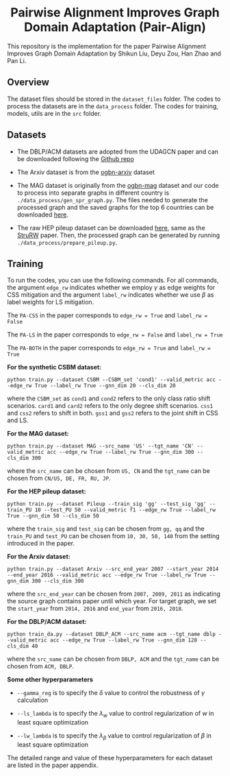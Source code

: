 <h1 align="center">Pairwise Alignment Improves Graph Domain Adaptation (Pair-Align)</h1>

This repository is the implementation for the paper Pairwise Alignment Improves Graph Domain Adaptation by Shikun Liu, Deyu Zou, Han Zhao and Pan Li.

## Overview ##
The dataset files should be stored in the `dataset_files` folder. The codes to process the datasets are in the `data_process` folder. The codes for training, models, utils are in the `src` folder.

## Datasets ##
- The DBLP/ACM datasets are adopted from the UDAGCN paper and can be downloaded following the [Github repo](https://github.com/GRAND-Lab/UDAGCN) 

- The Arxiv dataset is from the [ogbn-arxiv](https://ogb.stanford.edu/docs/nodeprop/) dataset

- The MAG dataset is originally from the [ogbn-mag](https://ogb.stanford.edu/docs/nodeprop/) dataset and our code to process into separate graphs in different country is `./data_process/gen_spr_graph.py`. The files needed to generate the processed graph and the saved graphs for the top 6 countries can be downloaded [here](https://zenodo.org/records/10681285).

- The raw HEP pileup dataset can be downloaded [here](https://zenodo.org/record/8015774), same as the [StruRW](https://github.com/Graph-COM/StruRW/tree/main?tab=readme-ov-file) paper. Then, the processed graph can be generated by running `./data_process/prepare_pileup.py`.


## Training ##
To run the codes, you can use the following commands. For all commands, the argument `edge_rw` indicates whether we employ $\gamma$ as edge weights for CSS mitigation and the argument `label_rw` indicates whether we use $\beta$ as label weights for LS mitigation. 

The `PA-CSS` in the paper corresponds to `edge_rw = True` and `label_rw = False`

The `PA-LS` in the paper corresponds to `edge_rw = False` and `label_rw = True`

The `PA-BOTH` in the paper corresponds to `edge_rw = True` and `label_rw = True`

**For the synthetic CSBM dataset:**
```
python train.py --dataset CSBM --CSBM_set 'cond1' --valid_metric acc --edge_rw True --label_rw True --gnn_dim 20 --cls_dim 20
```
where the `CSBM_set` as `cond1` and `cond2` refers to the only class ratio shift scenarios. `card1` and `card2` refers to the only degree shift scenarios. `css1` and `css2` refers to shift in both. `gss1` and `gss2` refers to the joint shift in CSS and LS. 

**For the MAG dataset:**
```
python train.py --dataset MAG --src_name 'US' --tgt_name 'CN' --valid_metric acc --edge_rw True --label_rw True --gnn_dim 300 --cls_dim 300
```
where the `src_name` can be chosen from `US, CN` and the `tgt_name` can be chosen from `CN/US, DE, FR, RU, JP`.

**For the HEP pileup dataset:**
```
python train.py --dataset Pileup --train_sig 'gg' --test_sig 'gg' --train_PU 10 --test_PU 50 --valid_metric f1 --edge_rw True --label_rw True --gnn_dim 50 --cls_dim 50
```
where the `train_sig` and `test_sig` can be chosen from `gg, qq` and the `train_PU` and `test_PU` can be chosen from `10, 30, 50, 140` from the setting introduced in the paper.

**For the Arxiv dataset:**
```
python train.py --dataset Arxiv --src_end_year 2007 --start_year 2014 --end_year 2016 --valid_metric acc --edge_rw True --label_rw True --gnn_dim 300 --cls_dim 300
```
where the `src_end_year` can be chosen from `2007, 2009, 2011` as indicating the source graph contains paper until which year. For target graph, we set the `start_year` from `2014, 2016` and `end_year` from `2016, 2018`.

**For the DBLP/ACM dataset:**
```
python train_da.py --dataset DBLP_ACM --src_name acm --tgt_name dblp --valid_metric acc --edge_rw True --label_rw True --gnn_dim 128 --cls_dim 40
```
where the `src_name` can be chosen from `DBLP, ACM` and the `tgt_name` can be chosen from `ACM, DBLP`.

**Some other hyperparameters**
- `--gamma_reg` is to specify the $\delta$ value to control the robustness of $\gamma$ calculation

- `--ls_lambda` is to specify the $\lambda_w$ value to control regularization of $w$ in least square optimization

- `--lw_lambda` is to specify the $\lambda_\beta$ value to control regularization of $\beta$ in least square optimization

The detailed range and value of these hyperparameters for each dataset are listed in the paper appendix.